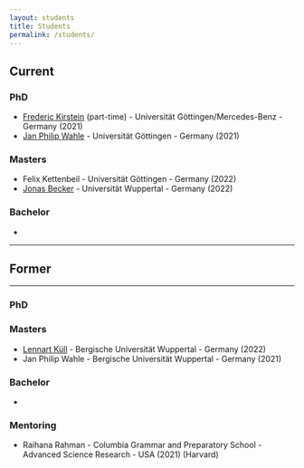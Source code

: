 ```yaml
---
layout: students
title: Students
permalink: /students/
---
```

## **Current**

### **PhD**
- [Frederic Kirstein](https://de.linkedin.com/in/frederic-kirstein) (part-time) - Universität Göttingen/Mercedes-Benz - Germany (2021)
- [Jan Philip Wahle](https://jpwahle.com/) - Universität Göttingen - Germany (2021)

### **Masters**
- Felix Kettenbeil - Universität Göttingen - Germany (2022)
- [Jonas Becker](https://www.jobec.net/) - Universität Wuppertal - Germany (2022)


### **Bachelor**
- 

---

## **Former**

---

### **PhD**

### **Masters**
- [Lennart Küll](https://www.linkedin.com/in/lennart-k%C3%BCll-2140a9203/) - Bergische Universität Wuppertal - Germany (2022)
- Jan Philip Wahle  - Bergische Universität Wuppertal - Germany (2021)

### **Bachelor**
- 

### **Mentoring**
- Raihana Rahman - Columbia Grammar and Preparatory School - Advanced Science Research - USA (2021) (Harvard)